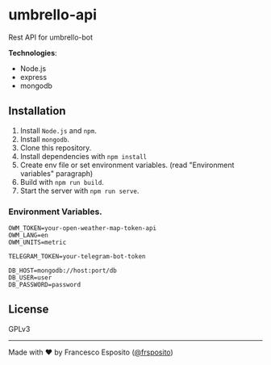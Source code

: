 # umbrello-api

Rest API for umbrello-bot

**Technologies**:

- Node.js
- express
- mongodb

## Installation

1. Install `Node.js` and `npm`.
2. Install `mongodb`.
3. Clone this repository.
4. Install dependencies with `npm install`
5. Create env file or set environment variables. (read "Environment variables" paragraph)
6. Build with `npm run build`.
7. Start the server with `npm run serve`.


### Environment Variables.
```
OWM_TOKEN=your-open-weather-map-token-api
OWM_LANG=en
OWM_UNITS=metric

TELEGRAM_TOKEN=your-telegram-bot-token

DB_HOST=mongodb://host:port/db
DB_USER=user
DB_PASSWORD=password
```

## License
GPLv3

---
Made with ❤️ by Francesco Esposito ([@frsposito](https://github.com/frsposito))
